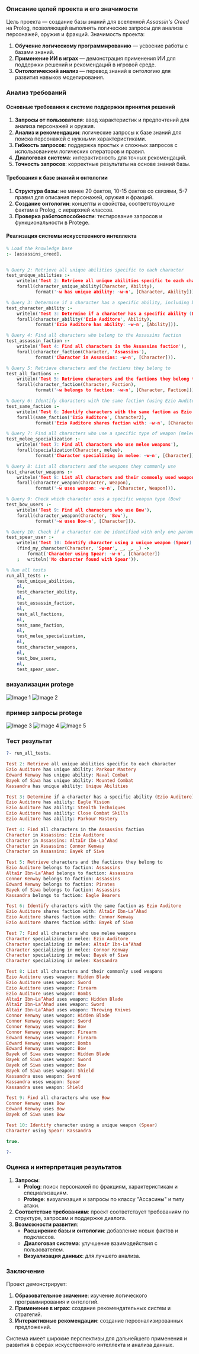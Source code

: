 ### Описание целей проекта и его значимости

Цель проекта — создание базы знаний для вселенной *Assassin's Creed* на Prolog, позволяющей выполнять логические запросы для анализа персонажей, оружия и фракций. Значимость проекта:
1. **Обучение логическому программированию** — усвоение работы с базами знаний.
2. **Применение ИИ в играх** — демонстрация применения ИИ для поддержки решений и рекомендаций в игровой среде.
3. **Онтологический анализ** — перевод знаний в онтологию для развития навыков моделирования.

### Анализ требований

#### Основные требования к системе поддержки принятия решений

1. **Запросы от пользователя**: ввод характеристик и предпочтений для анализа персонажей и оружия.
2. **Анализ и рекомендации**: логические запросы к базе знаний для поиска персонажей с нужными характеристиками.
3. **Гибкость запросов**: поддержка простых и сложных запросов с использованием логических операторов и правил.
4. **Диалоговая система**: интерактивность для точных рекомендаций.
5. **Точность запросов**: корректные результаты на основе знаний базы.

#### Требования к базе знаний и онтологии

1. **Структура базы**: не менее 20 фактов, 10-15 фактов со связями, 5-7 правил для описания персонажей, оружия и фракций.
2. **Создание онтологии**: концепты и свойства, соответствующие фактам в Prolog, с иерархией классов.
3. **Проверка работоспособности**: тестирование запросов и функциональности в Protege.


#### Реализация системы искусственного интеллекта

```prolog
% Load the knowledge base
:- [assassins_creed].


% Query 2: Retrieve all unique abilities specific to each character
test_unique_abilities :-
    writeln('Test 2: Retrieve all unique abilities specific to each character'),
    forall(character_unique_ability(Character, Ability),
           format('~w has unique ability: ~w~n', [Character, Ability])).

% Query 3: Determine if a character has a specific ability, including both default and unique abilities
test_character_ability :-
    writeln('Test 3: Determine if a character has a specific ability (Ezio Auditore)'),
    forall(character_ability('Ezio Auditore', Ability),
           format('Ezio Auditore has ability: ~w~n', [Ability])).

% Query 4: Find all characters who belong to the Assassins faction
test_assassin_faction :-
    writeln('Test 4: Find all characters in the Assassins faction'),
    forall(character_faction(Character, 'Assassins'),
           format('Character in Assassins: ~w~n', [Character])).

% Query 5: Retrieve characters and the factions they belong to
test_all_factions :-
    writeln('Test 5: Retrieve characters and the factions they belong to'),
    forall(character_faction(Character, Faction),
           format('~w belongs to faction: ~w~n', [Character, Faction])).

% Query 6: Identify characters with the same faction (using Ezio Auditore as base)
test_same_faction :-
    writeln('Test 6: Identify characters with the same faction as Ezio Auditore'),
    forall(same_faction('Ezio Auditore', Character2),
           format('Ezio Auditore shares faction with: ~w~n', [Character2])).

% Query 7: Find all characters who use a specific type of weapon (melee)
test_melee_specialization :-
    writeln('Test 7: Find all characters who use melee weapons'),
    forall(specialization(Character, melee),
           format('Character specializing in melee: ~w~n', [Character])).

% Query 8: List all characters and the weapons they commonly use
test_character_weapons :-
    writeln('Test 8: List all characters and their commonly used weapons'),
    forall(character_weapon(Character, Weapon),
           format('~w uses weapon: ~w~n', [Character, Weapon])).

% Query 9: Check which character uses a specific weapon type (Bow)
test_bow_users :-
    writeln('Test 9: Find all characters who use Bow'),
    forall(character_weapon(Character, 'Bow'),
           format('~w uses Bow~n', [Character])).

% Query 10: Check if a character can be identified with only one parameter (Spear)
test_spear_user :-
    writeln('Test 10: Identify character using a unique weapon (Spear)'),
    (find_my_character(Character, 'Spear', _, _, _) ->
        format('Character using Spear: ~w~n', [Character])
    ;   writeln('No character found with Spear')).

% Run all tests
run_all_tests :-
    test_unique_abilities,
    nl,
    test_character_ability,
    nl,
    test_assassin_faction,
    nl,
    test_all_factions,
    nl,
    test_same_faction,
    nl,
    test_melee_specialization,
    nl,
    test_character_weapons,
    nl,
    test_bow_users,
    nl,
    test_spear_user.
```

### визуализации protege

![Image 1](./ai1.png)
![Image 2](./ai2.png)

### пример запросы protege

![Image 3](./ai3.png)
![Image 4](./ai4.png)
![Image 5](./ai5.png)

### Тест результат
```prolog
?- run_all_tests.

Test 2: Retrieve all unique abilities specific to each character
Ezio Auditore has unique ability: Parkour Mastery
Edward Kenway has unique ability: Naval Combat
Bayek of Siwa has unique ability: Mounted Combat
Kassandra has unique ability: Unique Abilities

Test 3: Determine if a character has a specific ability (Ezio Auditore)
Ezio Auditore has ability: Eagle Vision
Ezio Auditore has ability: Stealth Techniques
Ezio Auditore has ability: Close Combat Skills
Ezio Auditore has ability: Parkour Mastery

Test 4: Find all characters in the Assassins faction
Character in Assassins: Ezio Auditore
Character in Assassins: Altaïr Ibn-LaʼAhad
Character in Assassins: Connor Kenway
Character in Assassins: Bayek of Siwa

Test 5: Retrieve characters and the factions they belong to
Ezio Auditore belongs to faction: Assassins
Altaïr Ibn-LaʼAhad belongs to faction: Assassins
Connor Kenway belongs to faction: Assassins
Edward Kenway belongs to faction: Pirates
Bayek of Siwa belongs to faction: Assassins
Kassandra belongs to faction: Eagle Bearers

Test 6: Identify characters with the same faction as Ezio Auditore
Ezio Auditore shares faction with: Altaïr Ibn-LaʼAhad
Ezio Auditore shares faction with: Connor Kenway
Ezio Auditore shares faction with: Bayek of Siwa

Test 7: Find all characters who use melee weapons
Character specializing in melee: Ezio Auditore
Character specializing in melee: Altaïr Ibn-LaʼAhad
Character specializing in melee: Connor Kenway
Character specializing in melee: Bayek of Siwa
Character specializing in melee: Kassandra

Test 8: List all characters and their commonly used weapons
Ezio Auditore uses weapon: Hidden Blade
Ezio Auditore uses weapon: Sword
Ezio Auditore uses weapon: Firearm
Ezio Auditore uses weapon: Bombs
Altaïr Ibn-LaʼAhad uses weapon: Hidden Blade
Altaïr Ibn-LaʼAhad uses weapon: Sword
Altaïr Ibn-LaʼAhad uses weapon: Throwing Knives
Connor Kenway uses weapon: Hidden Blade
Connor Kenway uses weapon: Sword
Connor Kenway uses weapon: Bow
Connor Kenway uses weapon: Firearm
Edward Kenway uses weapon: Firearm
Edward Kenway uses weapon: Bombs
Edward Kenway uses weapon: Bow
Bayek of Siwa uses weapon: Hidden Blade
Bayek of Siwa uses weapon: Sword
Bayek of Siwa uses weapon: Bow
Bayek of Siwa uses weapon: Shield
Kassandra uses weapon: Sword
Kassandra uses weapon: Spear
Kassandra uses weapon: Shield

Test 9: Find all characters who use Bow
Connor Kenway uses Bow
Edward Kenway uses Bow
Bayek of Siwa uses Bow

Test 10: Identify character using a unique weapon (Spear)
Character using Spear: Kassandra

true.

?- 
```

### Оценка и интерпретация результатов

1. **Запросы**:
   - **Prolog**: поиск персонажей по фракциям, характеристикам и специализациям.
   - **Protege**: визуализация и запросы по классу "Ассасины" и типу атаки.
2. **Соответствие требованиям**: проект соответствует требованиям по структуре, запросам и поддержке диалога.
3. **Возможности развития**:
   - **Расширение базы и онтологии**: добавление новых фактов и подклассов.
   - **Диалоговая система**: улучшение взаимодействия с пользователем.
   - **Визуализация данных**: для лучшего анализа.

### Заключение

Проект демонстрирует:
1. **Образовательное значение**: изучение логического программирования и онтологий.
2. **Применение в играх**: создание рекомендательных систем и стратегий.
3. **Интерактивные рекомендации**: создание персонализированных предложений.

Система имеет широкие перспективы для дальнейшего применения и развития в сферах искусственного интеллекта и анализа данных.
